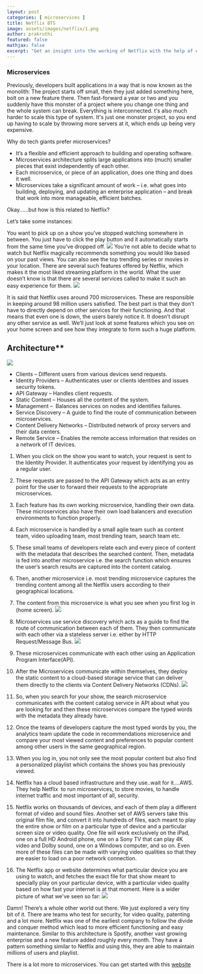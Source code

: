 ```yaml
---
layout: post
categories: [ microservices ]
title: Netflix BTS
image: assets/images/netflix/1.png
author: prakruthi
featured: false
mathjax: false
excerpt: "Get an insight into the working of Netflix with the help of essential microservices and also take a look at the working of the features you see once you log in.  "
---
```


### Microservices 

Previously, developers built applications in a way that is now known as the monolith: The project starts off small, then they just added something here, bolt on a new feature there. Then fast-forward a year or two and you suddenly have this monster of a project where you change one thing and the whole system can break. Everything is interconnected. t's also much harder to scale this type of system. It's just one monster project, so you end up having to scale by throwing more servers at it, which ends up being very expensive.

Why do tech giants prefer microservices?
* It’s a flexible and efficient approach to building and operating software.
* Microservices architecture splits large applications into (much) smaller pieces that exist independently of each other.
* Each microservice, or piece of an application, does one thing and does it well.
* Microservices take a significant amount of work – i.e. what goes into building, deploying, and updating an enterprise application – and break that work into more manageable, efficient batches.

Okay……but how is this related to Netflix?

Let’s take some instances:

You want to pick up on a show you’ve stopped watching somewhere in between. You just have to click the play button and it automatically starts from the same time you’ve dropped off. 
![](/assets/images/netflix/2.png)
You’re not able to decide what to watch but Netflix magically recommends something you would like based on your past views.
You can also see the top trending series or movies in your location. There are several such features offered by Netflix, which makes it the most liked streaming platform in the world. What the user doesn’t know is that there are several services called to make it such an easy experience for them.
![](/assets/images/netflix/3.png)

It is said that Netflix uses around 700 microservices. These are responsible in keeping around 98 million users satisfied. The best part is that they don’t have to directly depend on other services for their functioning. And that means that even one is down, the users barely notice it. It doesn’t disrupt any other service as well. We’ll just look at some features which you see on your home screen and see how they integrate to form such a huge platform.

## Architecture**
![](/assets/images/netflix/4.png)

* Clients – Different users from various devices send requests. 
* Identity Providers – Authenticates user or clients identities and issues security tokens.
* API Gateway – Handles client requests.
* Static Content – Houses all the content of the system.
* Management –  Balances services on nodes and identifies failures.
* Service Discovery – A guide to find the route of communication between microservices.
* Content Delivery Networks – Distributed network of proxy servers and their data centers.
* Remote Service – Enables the remote access information that resides on a network of IT devices.

1. When you click on the show you want to watch, your request is sent to the Identity Provider. It  authenticates your request by identifying you as a regular user.
2. These requests are passed to the API Gateway which acts as an entry point for the user to forward their requests to the appropriate microservices.
3. Each feature has its own working microservice, handling their own data. These microservices also have their own load balancers and execution environments to function properly.
4. Each microservice is handled by a small agile team such as content team, video uploading team, most trending team, search team etc.
5. These small teams of developers relate each and every piece of content with the metadata that describes the searched content. Then, metadata is fed into another microservice i.e. the search function which ensures the user’s search results are captured into the content catalog.
6. Then, another microservice i.e. most trending microservice captures the trending content among all the Netflix users according to their geographical locations.
7. The content from this microservice is what you see when you first log in (home screen).
![](/assets/images/netflix/5.png)

8. Microservices use service discovery which acts as a guide to find the route of communication between each of them. They then communicate with each other via a stateless server i.e. either by HTTP Request/Message Bus.
![](/assets/images/netflix/6.png)

9. These microservices communicate with each other using an Application Program Interface(API).
10. After the Microservices communicate within themselves, they deploy the static content to a cloud-based storage service that can deliver them directly to the clients via Content Delivery Networks (CDNs).
![](/assets/images/netflix/7.png)

11. So, when you search for your show, the search microservice communicates with the content catalog service in API about what you are looking for and then these microservices compare the typed words with the metadata they already have.
12. Once the teams of developers capture the most typed words by you, the analytics team update the code in recommendations microservice and compare your most viewed content and preferences to popular content among other users in the same geographical region.
13. When you log in, you not only see the most popular content but also find a personalized playlist which contains the shows you has previously viewed. 
14. Netflix has a cloud based infrastructure and they use..wait for it….AWS. They help Netflix  to run microservices, to store movies, to handle internet traffic and most important of all, security. 
15. Netflix works on thousands of devices, and each of them play a different format of video and sound files. Another set of AWS servers take this original film file, and convert it into hundreds of files, each meant to play the entire show or film on a particular type of device and a particular screen size or video quality. One file will work exclusively on the iPad, one on a full HD Android phone, one on a Sony TV that can play 4K video and Dolby sound, one on a Windows computer, and so on. Even more of these files can be made with varying video qualities so that they are easier to load on a poor network connection. 
16. The Netflix app or website determines what particular device you are using to watch, and fetches the exact file for that show meant to specially play on your particular device, with a particular video quality based on how fast your internet is at that moment. Here is a wider picture of what we've seen so far:
![](/assets/images/netflix/8.png)

Damn! There’s a whole other world out there. We just explored a very tiny bit of it. There are teams who test for security, for video quality, patenting and a lot more. Netflix was one of the earliest company to follow the divide and conquer method which lead to more efficient functioning and easy maintenance. Similar to this architecture is Spotify, another vast growing enterprise and a new feature added roughly every month. They have a pattern something similar to Netflix and using this, they are able to maintain millions of users and playlist.

There is a lot more to microservices. You can get started with this [website](https://martinfowler.com/bliki/MicroservicePremium.html)
























 
